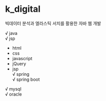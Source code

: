 # k_digital
빅데이터 분석과 엘라스틱 서치를 활용한 자바 웹 개발

√ java <br>
√ jsp <br>
  - html <br>
  - css <br>
  - javascript <br>
  - jQuery <br>
  - jsp <br>
√ spring <br>
√ spring boot <br>

√ mysql <br>
√ oracle <br>
